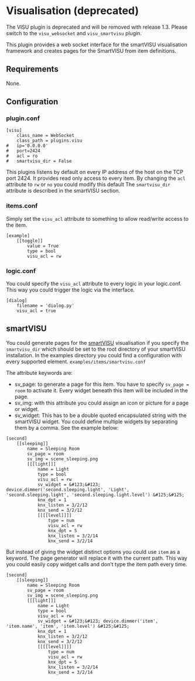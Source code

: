 # Visualisation (deprecated)

The VISU plugin is deprecated and will be removed with release 1.3. Please switch to the ``visu_websocket`` and ``visu_smartvisu`` plugin.

This plugin provides a web socket interface for the smartVISU visualisation framework and creates pages for the SmartVISU from item definitions.

## Requirements

None.

## Configuration

### plugin.conf

```
[visu]
    class_name = WebSocket
    class_path = plugins.visu
#   ip='0.0.0.0'
#   port=2424
#   acl = ro
#   smartvisu_dir = False
```

This plugins listens by default on every IP address of the host on the TCP port 2424.
It provides read only access to every item. By changing the `acl` attribute to `rw` or `no` you could modify this default 
The `smartvisu_dir` attribute is described in the smartVISU section.

### items.conf

Simply set the ``visu_acl`` attribute to something to allow read/write access to the item.

```
[example]
    [[toggle]]
        value = True
        type = bool
        visu_acl = rw
```

### logic.conf

You could specify the `visu_acl` attribute to every logic in your logic.conf. This way you could trigger the logic via the interface.

```
[dialog]
    filename = 'dialog.py'
    visu_acl = true
```


## smartVISU

You could generate pages for the [smartVISU](http://code.google.com/p/smartvisu/) visualisation if you specify the `smartvisu_dir` which should be set to the root directory of your smartVISU installation.
In the examples directory you could find a configuration with every supported element. `examples/items/smartvisu.conf` 

The attribute keywords are:

   * sv_page: to generate a page for this item. You have to specify `sv_page = room` to activate it. Every widget beneath this item will be included in the page.
   * sv_img: with this attribute you could assign an icon or picture for a page or widget.
   * sv_widget: This has to be a double quoted encapsulated string with the smartVISU widget. You could define multiple widgets by separating them by a comma. See the example below:

```
[second]
    [[sleeping]]
        name = Sleeping Room
        sv_page = room
        sv_img = scene_sleeping.png
        [[[light]]]
            name = Light
            type = bool
            visu_acl = rw
            sv_widget = &#123;&#123; device.dimmer('second.sleeping.light', 'Light', 'second.sleeping.light', 'second.sleeping.light.level') &#125;&#125;
            knx_dpt = 1
            knx_listen = 3/2/12
            knx_send = 3/2/12
            [[[[level]]]]
                type = num
                visu_acl = rw
                knx_dpt = 5
                knx_listen = 3/2/14
                knx_send = 3/2/14
```

But instead of giving the widget distinct options you could use `item` as a keyword.
The page generator will replace it with the current path. This way you could easily copy widget calls and don't type the item path every time.

```
[second]
    [[sleeping]]
        name = Sleeping Room
        sv_page = room
        sv_img = scene_sleeping.png
        [[[light]]]
            name = Light
            type = bool
            visu_acl = rw
            sv_widget = &#123;&#123; device.dimmer('item', 'item.name', 'item', 'item.level') &#125;&#125;
            knx_dpt = 1
            knx_listen = 3/2/12
            knx_send = 3/2/12
            [[[[level]]]]
                type = num
                visu_acl = rw
                knx_dpt = 5
                knx_listen = 3/2/14
                knx_send = 3/2/14
```

